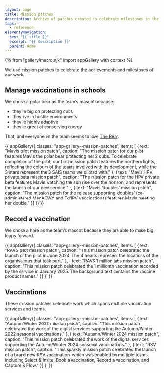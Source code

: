 ```yaml
---
layout: page
title: Mission patches
description: Archive of patches created to celebrate milestones in the development of our different services
tags:
  - reference
eleventyNavigation:
  key: "{{ title }}"
  excerpt: "{{ description }}"
  parent: Home
---
```



{% from "gallery/macro.njk" import appGallery with context %}

We use mission patches to celebrate the achievements and milestones of our work.

## Manage vaccinations in schools

We chose a polar bear as the team’s mascot because:

* they’re big on protecting cubs
* they live in hostile environments
* they’re highly adaptive
* they’re great at conserving energy

That, and everyone on the team seems to love [The Bear](https://www.imdb.com/title/tt14452776/).

{{ appGallery({
  classes: "app-gallery--mission-patches",
  items: [
  {
    text: "Mavis pilot mission patch",
    caption: "The mission patch for our pilot features Mavis the polar bear protecting her 2 cubs. To celebrate completion of the pilot, our first mission patch features the northern lights, reflecting the colours of the teams involved with its development, while the 3 stars represent the 3 SAIS teams we piloted with."
  },
  {
    text: "Mavis HPV private beta mission patch",
    caption: "The mission patch for the HPV private beta features Mavis watching the sun rise over the horizon, and represents the launch of our new service."
  },
  {
    text: "Mavis ‘doubles’ mission patch",
    caption: "The mission patch for the release supporting ‘doubles’ (co-administered MenACWY and Td/IPV vaccinations) features Mavis meeting her double."
  }]
}) }}

## Record a vaccination

We chose a hare as the team’s mascot because they are able to make big leaps forward.

{{ appGallery({
  classes: "app-gallery--mission-patches",
  items: [
  {
    text: "RAVS pilot mission patch",
    caption: "This mission patch celebrated the launch of the pilot in June 2024. The 4 hearts represent the locations of the organisations that took part."
  },
  {
    text: "RAVS 1 million jabs mission patch",
    caption: "This mission patch celebrated the 1 millionth vaccination recorded by the service in January 2025. The background text contains the vaccine product names."
  }]
}) }}

## Vaccinations

These mission patches celebrate work which spans multiple vaccination services and teams.

{{ appGallery({
  classes: "app-gallery--mission-patches",
  items: [
  {
    text: "Autumn/Winter 2022 mission patch",
    caption: "This mission patch celebrated the work of the digital services supporting the Autumn/Winter 2022 seasonal vaccinations."
  },
  {
    text: "Autumn/Winter 2024 mission patch",
    caption: "This mission patch celebrated the work of the digital services supporting the Autumn/Winter 2024 seasonal vaccinations."
  },
  {
    text: "RSV mission patch",
    caption: "This sparkly mission patch celebrated the launch of a brand new RSV vaccination, which was enabled by multiple teams including Select & Invite, Book a vaccination, Record a vaccination, and Capture & Flow."
  }]
}) }}
